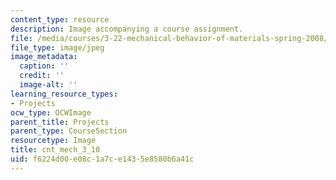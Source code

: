 ```yaml
---
content_type: resource
description: Image accompanying a course assignment.
file: /media/courses/3-22-mechanical-behavior-of-materials-spring-2008/f6224d00e08c1a7ce1435e8580b6a41c_cnt_mech_3_10.jpg
file_type: image/jpeg
image_metadata:
  caption: ''
  credit: ''
  image-alt: ''
learning_resource_types:
- Projects
ocw_type: OCWImage
parent_title: Projects
parent_type: CourseSection
resourcetype: Image
title: cnt_mech_3_10
uid: f6224d00-e08c-1a7c-e143-5e8580b6a41c
---
```

